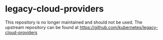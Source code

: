 # legacy-cloud-providers

This repository is no longer maintained and should not be used. The upstream
repository can be found at https://github.com/kubernetes/legacy-cloud-providers
